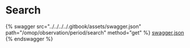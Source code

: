 # Search

{% swagger src="../../../../.gitbook/assets/swagger.json" path="/omop/observation/period/search" method="get" %}
[swagger.json](../../../../.gitbook/assets/swagger.json)
{% endswagger %}
